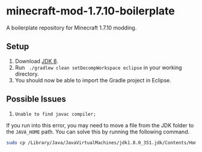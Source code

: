 # minecraft-mod-1.7.10-boilerplate
A boilerplate repository for Minecraft 1.7.10 modding.


## Setup

1. Download [JDK 8](https://www.oracle.com/java/technologies/javase/javase8u211-later-archive-downloads.html).
2. Run ` ./gradlew clean setDecompWorkspace eclipse` in your working directory.
3. You should now be able to import the Gradle project in Eclipse.

## Possible Issues

1. `Unable to find javac compiler;`

If you run into this error, you may need to move a file from the JDK folder
to the `JAVA_HOME` path. You can solve this by running the following command.

```bash
sudo cp /Library/Java/JavaVirtualMachines/jdk1.8.0_351.jdk/Contents/Home/lib/tools.jar "/Library/Internet Plug-Ins/JavaAppletPlugin.plugin/Contents/Home/lib/"
```
